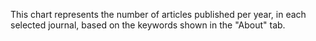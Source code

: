 This chart represents the number of articles published per year, in each selected journal, based on the keywords shown in the "About" tab.
